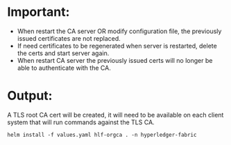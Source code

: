 # Important:
- When restart the CA server OR modify configuration file, the previously issued certificates are not replaced.
- If need certificates to be regenerated when server is restarted, delete the certs and start server again.
- When restart CA server the previously issued certs will no longer be able to authenticate with the CA.

# Output:
A TLS root CA cert will be created, it will need to be available on each client system that will run commands against the TLS CA.

```
helm install -f values.yaml hlf-orgca . -n hyperledger-fabric
```